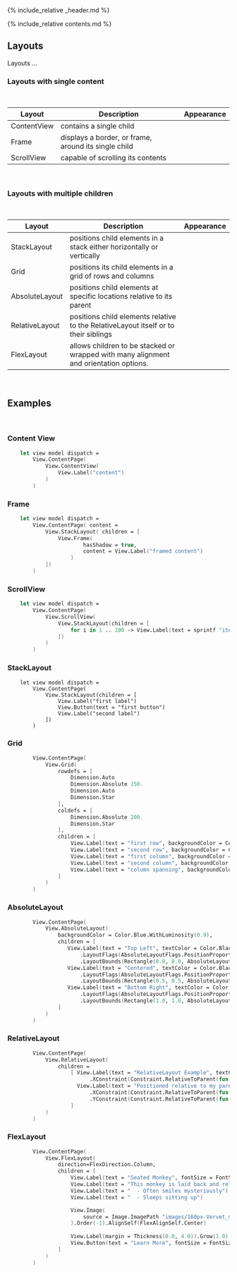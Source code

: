 {% include_relative _header.md %}

{% include_relative contents.md %}

Layouts 
------
Layouts ...

### Layouts with single content 
<br /> 

| Layout      | Description                                          | Appearance |
|-------------|------------------------------------------------------|------------|
| ContentView | contains a single child                              |            |
| Frame       | displays a border, or frame, around its single child |            |
| ScrollView  | capable of scrolling its contents                    |            |
 
<br /> 

### Layouts with multiple children
<br /> 

| Layout         | Description                                                                           | Appearance |
|----------------|---------------------------------------------------------------------------------------|------------|
| StackLayout    | positions child elements in a stack either horizontally or vertically                 |            |
| Grid           | positions its child elements in a grid of rows and columns                            |            |
| AbsoluteLayout | positions child elements at specific locations relative to its parent                 |            |
| RelativeLayout | positions child elements relative to the RelativeLayout itself or to their siblings   |            |
| FlexLayout     | allows children to be stacked or wrapped with many alignment and orientation options. |            |

<br /> 

Examples
------
<br />

### Content View
```fsharp 
    let view model dispatch =
        View.ContentPage(
            View.ContentView(
                View.Label("content")
            )
        )
```

### Frame
```fsharp 
    let view model dispatch =
        View.ContentPage( content = 
            View.StackLayout( children = [
                View.Frame(
                        hasShadow = true, 
                        content = View.Label("framed content")
                    )
            ])    
        )
```

### ScrollView
```fsharp 
    let view model dispatch =
        View.ContentPage(
            View.ScrollView(
                View.StackLayout(children = [
                    for i in 1 .. 100 -> View.Label(text = sprintf "item %i" i)
                ])
            )
        )
```

### StackLayout
```ScrollView 
    let view model dispatch =
        View.ContentPage(
            View.StackLayout(children = [
                View.Label("first label")
                View.Button(text = "first button")
                View.Label("second label")
            ])
        )
```

### Grid
```fsharp 
        View.ContentPage(
            View.Grid(
                rowdefs = [
                    Dimension.Auto
                    Dimension.Absolute 150.
                    Dimension.Auto
                    Dimension.Star                    
                ],
                coldefs = [
                    Dimension.Absolute 200.
                    Dimension.Star
                ],
                children = [
                    View.Label(text = "first row", backgroundColor = Color.Red).Row(0)                    
                    View.Label(text = "second row", backgroundColor = Color.Blue).Row(1)
                    View.Label(text = "first column", backgroundColor = Color.Yellow).Row(2).Column(0)
                    View.Label(text = "second column", backgroundColor = Color.Green).Row(2).Column(1)
                    View.Label(text = "column spanning", backgroundColor = Color.Orange).Row(3).ColumnSpan(2)
                ]
            )
        )
```

### AbsoluteLayout
```fsharp 
        View.ContentPage(
            View.AbsoluteLayout(
                backgroundColor = Color.Blue.WithLuminosity(0.9),
                children = [
                   View.Label(text = "Top Left", textColor = Color.Black)
                       .LayoutFlags(AbsoluteLayoutFlags.PositionProportional)
                       .LayoutBounds(Rectangle(0.0, 0.0, AbsoluteLayout.AutoSize, AbsoluteLayout.AutoSize))
                   View.Label(text = "Centered", textColor = Color.Black)
                       .LayoutFlags(AbsoluteLayoutFlags.PositionProportional)
                       .LayoutBounds(Rectangle(0.5, 0.5, AbsoluteLayout.AutoSize, AbsoluteLayout.AutoSize))
                   View.Label(text = "Bottom Right", textColor = Color.Black)
                       .LayoutFlags(AbsoluteLayoutFlags.PositionProportional)
                       .LayoutBounds(Rectangle(1.0, 1.0, AbsoluteLayout.AutoSize, AbsoluteLayout.AutoSize))
                ]
            )
        )
```

### RelativeLayout
```fsharp 
        View.ContentPage(
            View.RelativeLayout(
                children =
                    [ View.Label(text = "RelativeLayout Example", textColor = Color.Red)
                          .XConstraint(Constraint.RelativeToParent(fun parent -> 0.0))
                      View.Label(text = "Positioned relative to my parent", textColor = Color.Red)
                          .XConstraint(Constraint.RelativeToParent(fun parent -> parent.Width / 3.0))
                          .YConstraint(Constraint.RelativeToParent(fun parent -> parent.Height / 2.0))
                    ]
            )
        )
```

### FlexLayout
```fsharp 
        View.ContentPage(
            View.FlexLayout(
                direction=FlexDirection.Column,
                children = [
                    View.Label(text = "Seated Monkey", fontSize = FontSize.fromNamedSize NamedSize.Large, textColor=Color.Blue)
                    View.Label(text = "This monkey is laid back and relaxed.")
                    View.Label(text = "  - Often smiles mysteriously")
                    View.Label(text = "  - Sleeps sitting up")

                    View.Image(
                        source = Image.ImagePath "images/160px-Vervet_monkey_Krugersdorp_game_reserve_%285657678441%29.jpg"
                    ).Order(-1).AlignSelf(FlexAlignSelf.Center)        
        
                    View.Label(margin = Thickness(0.0, 4.0)).Grow(1.0)
                    View.Button(text = "Learn More", fontSize = FontSize.fromNamedSize NamedSize.Large, cornerRadius = 20)
                ]
            )
        )
```

